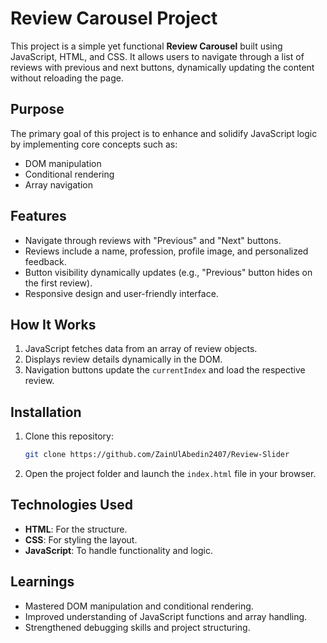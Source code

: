 # Review Carousel Project

This project is a simple yet functional **Review Carousel** built using JavaScript, HTML, and CSS. It allows users to navigate through a list of reviews with previous and next buttons, dynamically updating the content without reloading the page.

## Purpose

The primary goal of this project is to enhance and solidify JavaScript logic by implementing core concepts such as:

- DOM manipulation  
- Conditional rendering  
- Array navigation  

## Features

- Navigate through reviews with "Previous" and "Next" buttons.  
- Reviews include a name, profession, profile image, and personalized feedback.  
- Button visibility dynamically updates (e.g., "Previous" button hides on the first review).  
- Responsive design and user-friendly interface.  

## How It Works

1. JavaScript fetches data from an array of review objects.  
2. Displays review details dynamically in the DOM.  
3. Navigation buttons update the `currentIndex` and load the respective review.  

## Installation

1. Clone this repository:
   ```bash
   git clone https://github.com/ZainUlAbedin2407/Review-Slider
   ```
2. Open the project folder and launch the `index.html` file in your browser.

## Technologies Used

- **HTML**: For the structure.  
- **CSS**: For styling the layout.  
- **JavaScript**: To handle functionality and logic.

## Learnings

- Mastered DOM manipulation and conditional rendering.  
- Improved understanding of JavaScript functions and array handling.  
- Strengthened debugging skills and project structuring.  